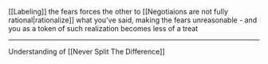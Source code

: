 [[Labeling]] the fears forces the other to [[Negotiaions are not fully rational|rationalize]] what you've said, making the fears unreasonable - and you as a token of such realization becomes less of a treat

---

Understanding of [[Never Split The Difference]]
